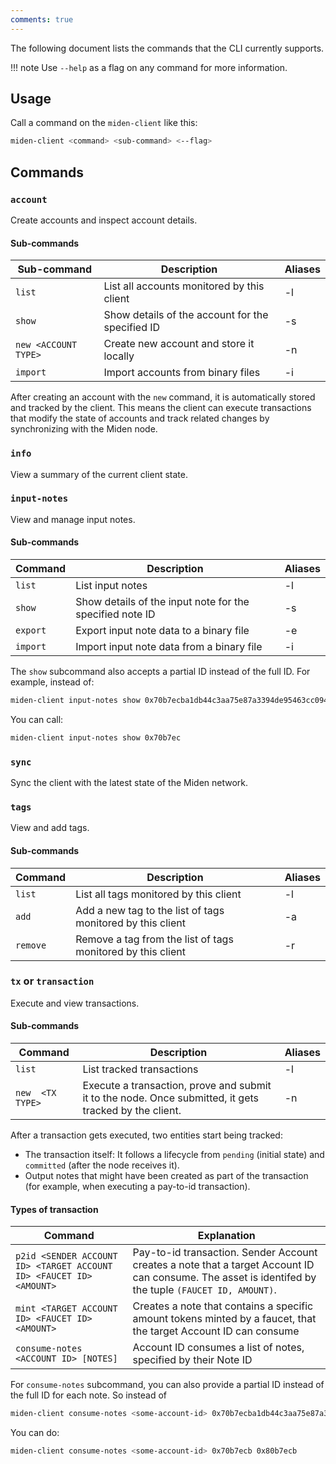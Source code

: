 ```yaml
---
comments: true
---
```


The following document lists the commands that the CLI currently supports. 

!!! note
    Use `--help` as a flag on any command for more information.

## Usage

Call a command on the `miden-client` like this:

```sh
miden-client <command> <sub-command> <--flag>
```

## Commands

### `account` 

Create accounts and inspect account details.

#### Sub-commands

| Sub-command | Description                                         | Aliases |
|---------|-----------------------------------------------------|---------|
| `list`    | List all accounts monitored by this client         | -l      |
| `show`    | Show details of the account for the specified ID   | -s      |
| `new <ACCOUNT TYPE>`  | Create new account and store it locally  | -n      |
| `import`  | Import accounts from binary files | -i      |

After creating an account with the `new` command, it is automatically stored and tracked by the client. This means the client can execute transactions that modify the state of accounts and track related changes by synchronizing with the Miden node.

### `info`

View a summary of the current client state.

### `input-notes` 

View and manage input notes. 

#### Sub-commands

| Command | Description                                                 | Aliases |
|---------|-------------------------------------------------------------|---------|
| `list`    | List input notes                                            | -l      |
| `show`    | Show details of the input note for the specified note ID   | -s      |
| `export`  | Export input note data to a binary file                    | -e      |
| `import`  | Import input note data from a binary file                  | -i      |

The `show` subcommand also accepts a partial ID instead of the full ID. For example, instead of:

```sh
miden-client input-notes show 0x70b7ecba1db44c3aa75e87a3394de95463cc094d7794b706e02a9228342faeb0 
```

You can call:

```sh
miden-client input-notes show 0x70b7ec
```

### `sync`

Sync the client with the latest state of the Miden network.

### `tags`

View and add tags.

#### Sub-commands

| Command | Description                                              | Aliases |
|---------|----------------------------------------------------------|---------|
| `list`    | List all tags monitored by this client                   | -l      |
| `add`     | Add a new tag to the list of tags monitored by this client | -a      |
| `remove`  | Remove a tag from the list of tags monitored by this client | -r      |

### `tx` or `transaction`

Execute and view transactions.

#### Sub-commands

| Command | Description                                              | Aliases |
|---------|----------------------------------------------------------|---------|
| `list`  | List tracked transactions                                | -l      |
| `new  <TX TYPE>` | Execute a transaction, prove and submit it to the node. Once submitted, it gets tracked by the client.   | -n      |

After a transaction gets executed, two entities start being tracked:

- The transaction itself: It follows a lifecycle from `pending` (initial state) and `committed` (after the node receives it).
- Output notes that might have been created as part of the transaction (for example, when executing a pay-to-id transaction).

#### Types of transaction

| Command         | Explanation                                                                                                       |
|-----------------|-------------------------------------------------------------------------------------------------------------------|
| `p2id <SENDER ACCOUNT ID> <TARGET ACCOUNT ID> <FAUCET ID> <AMOUNT>`            | Pay-to-id transaction. Sender Account creates a note that a target Account ID can consume. The asset is identifed by the tuple `(FAUCET ID, AMOUNT)`. |
| `mint <TARGET ACCOUNT ID> <FAUCET ID> <AMOUNT>`           | Creates a note that contains a specific amount tokens minted by a faucet, that the target Account ID can consume|
| `consume-notes  <ACCOUNT ID> [NOTES]`  | Account ID consumes a list of notes, specified by their Note ID |

For `consume-notes` subcommand, you can also provide a partial ID instead of the full ID for each note. So instead of 

```sh
miden-client consume-notes <some-account-id> 0x70b7ecba1db44c3aa75e87a3394de95463cc094d7794b706e02a9228342faeb0 0x80b7ecba1db44c3aa75e87a3394de95463cc094d7794b706e02a9228342faeb0
``` 

You can do: 

```sh
miden-client consume-notes <some-account-id> 0x70b7ecb 0x80b7ecb
```
